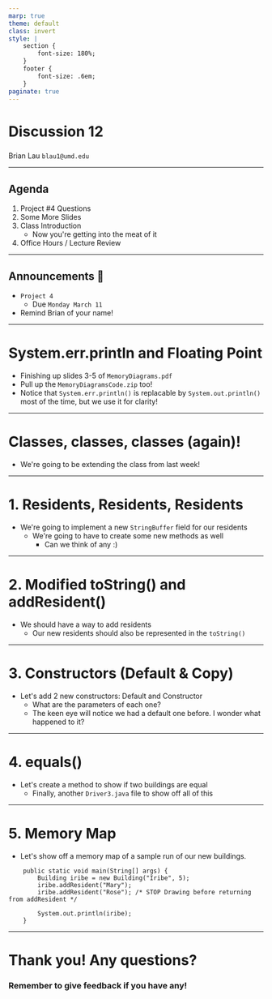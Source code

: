 ```yaml
---
marp: true
theme: default
class: invert
style: |
    section {
        font-size: 180%;
    }
    footer {
        font-size: .6em;
    }
paginate: true
---
```

<!-- 
_paginate: false
_class: invert
-->

# <!--fit--> Discussion 12
<!-- 
_footer: "Credits to Adit Bala for his Marp template"
-->

### 

Brian Lau
`blau1@umd.edu`

---
## Agenda
<!-- 
_footer: "Slides available at [`beelau.vercel.app`](https://beelau.vercel.app)"
-->
1. Project #4 Questions 
2. Some More Slides
3. Class Introduction 
    - Now you're getting into the meat of it
4. Office Hours / Lecture Review
---
## Announcements :mega:
- `Project 4`
    - Due `Monday March 11`
- Remind Brian of your name!

---
# System.err.println and Floating Point
- Finishing up slides 3-5 of `MemoryDiagrams.pdf`
- Pull up the `MemoryDiagramsCode.zip` too!
- Notice that `System.err.println()` is replacable by `System.out.println()` most of the time, but we use it for clarity!
---

# Classes, classes, classes (again)!
- We're going to be extending the class from last week!

---
# 1. Residents, Residents, Residents
- We're going to implement a new `StringBuffer` field for our residents
    - We're going to have to create some new methods as well
        - Can we think of any :) 

---

# 2. Modified toString() and addResident()
- We should have a way to add residents
    - Our new residents should also be represented in the `toString()`

---
# 3. Constructors (Default & Copy)
- Let's add 2 new constructors: Default and Constructor
    - What are the parameters of each one?
    - The keen eye will notice we had a default one before. I wonder what happened to it?

---
# 4. equals()
- Let's create a method to show if two buildings are equal
    - Finally, another `Driver3.java` file to show off all of this
---
# 5. Memory Map
- Let's show off a memory map of a sample run of our new buildings.
```
	public static void main(String[] args) {
		Building iribe = new Building("Iribe", 5);
		iribe.addResident("Mary");
		iribe.addResident("Rose"); /* STOP Drawing before returning from addResident */
		
		System.out.println(iribe);
	}
```
---

# Thank you! Any questions?

### Remember to give feedback if you have any!
